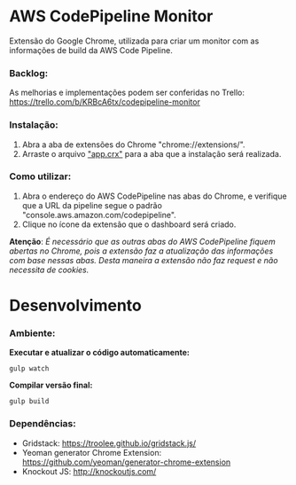 # AWS CodePipeline Monitor
Extensão do Google Chrome, utilizada para criar um monitor com as informações de build da AWS Code Pipeline.

### Backlog:
As melhorias e implementações podem ser conferidas no Trello: https://trello.com/b/KRBcA6tx/codepipeline-monitor

### Instalação:
1. Abra a aba de extensões do Chrome "chrome://extensions/".
2. Arraste o arquivo ["app.crx"](https://github.com/LVCarnevalli/codepipeline-monitor/blob/master/app.crx) para a aba que a instalação será realizada.

### Como utilizar:
1. Abra o endereço do AWS CodePipeline nas abas do Chrome, e verifique que a URL da pipeline segue o padrão "console.aws.amazon.com/codepipeline".
2. Clique no ícone da extensão que o dashboard será criado.

**Atenção**: *É necessário que as outras abas do AWS CodePipeline fiquem abertas no Chrome, pois a extensão faz a atualização das informações com base nessas abas. Desta maneira a extensão não faz request e não necessita de cookies.*

# Desenvolvimento

### Ambiente:
**Executar e atualizar o código automaticamente:**

    gulp watch

**Compilar versão final:**

    gulp build

### Dependências:
- Gridstack: https://troolee.github.io/gridstack.js/
- Yeoman generator Chrome Extension: https://github.com/yeoman/generator-chrome-extension
- Knockout JS: http://knockoutjs.com/
